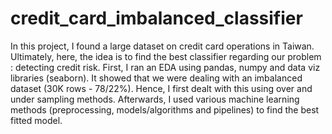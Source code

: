 # credit_card_imbalanced_classifier

In this project, I found a large dataset on credit card operations in Taiwan. Ultimately, here, the idea is to find the best classifier regarding our problem : detecting credit risk. First, I ran an EDA using pandas, numpy and data viz libraries (seaborn). It showed that we were dealing with an imbalanced dataset (30K rows - 78/22%). 
Hence, I first dealt with this using over and under sampling methods. Afterwards, I used various machine learning methods (preprocessing, models/algorithms and pipelines) to find the best fitted model.
